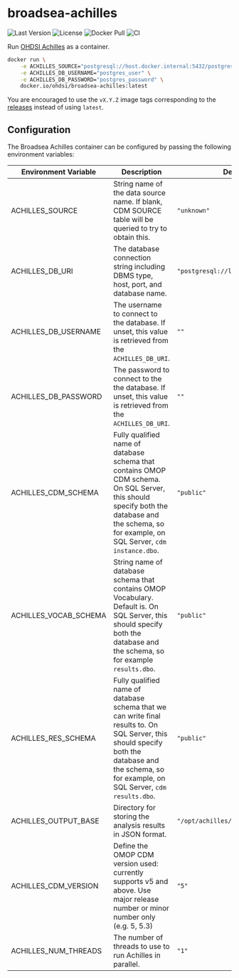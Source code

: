 # broadsea-achilles

![Last Version](https://img.shields.io/github/v/release/OHDSI/Broadsea-Achilles)
![License](https://img.shields.io/github/license/OHDSI/Broadsea-Achilles)
![Docker Pull](https://img.shields.io/docker/pulls/ohdsi/broadsea-achilles)
![CI](https://github.com/OHDSI/Broadsea-Achilles/actions/workflows/ci.yaml/badge.svg)

Run [OHDSI Achilles](https://github.com/OHDSI/Achilles) as a container.

```sh
docker run \
    -e ACHILLES_SOURCE="postgresql://host.docker.internal:5432/postgres" \
    -e ACHILLES_DB_USERNAME="postgres_user" \
    -e ACHILLES_DB_PASSWORD="postgres_password" \
    docker.io/ohdsi/broadsea-achilles:latest
```

You are encouraged to use the `vX.Y.Z` image tags corresponding to the [releases](https://github.com/OHDSI/Broadsea-Achilles/releases) instead of using `latest`.

## Configuration

The Broadsea Achilles container can be configured by passing the following environment variables:

| Environment Variable  | Description                                                                                                                                                                                        | Default value                            |
| --------------------- | -------------------------------------------------------------------------------------------------------------------------------------------------------------------------------------------------- | ---------------------------------------- |
| ACHILLES_SOURCE       | String name of the data source name. If blank, CDM SOURCE table will be queried to try to obtain this.                                                                                             | `"unknown"`                              |
| ACHILLES_DB_URI       | The database connection string including DBMS type, host, port, and database name.                                                                                                                 | `"postgresql://localhost:5432/postgres"` |
| ACHILLES_DB_USERNAME  | The username to connect to the database. If unset, this value is retrieved from the `ACHILLES_DB_URI`.                                                                                             | `""`                                     |
| ACHILLES_DB_PASSWORD  | The password to connect to the the database. If unset, this value is retrieved from the `ACHILLES_DB_URI`.                                                                                         | `""`                                     |
| ACHILLES_CDM_SCHEMA   | Fully qualified name of database schema that contains OMOP CDM schema. On SQL Server, this should specify both the database and the schema, so for example, on SQL Server, `cdm instance.dbo`.     | `"public"`                               |
| ACHILLES_VOCAB_SCHEMA | String name of database schema that contains OMOP Vocabulary. Default is. On SQL Server, this should specify both the database and the schema, so for example `results.dbo`.                       | `"public"`                               |
| ACHILLES_RES_SCHEMA   | Fully qualified name of database schema that we can write final results to. On SQL Server, this should specify both the database and the schema, so for example, on SQL Server, `cdm results.dbo`. | `"public"`                               |
| ACHILLES_OUTPUT_BASE  | Directory for storing the analysis results in JSON format.                                                                                                                                         | `"/opt/achilles/workspace"`              |
| ACHILLES_CDM_VERSION  | Define the OMOP CDM version used: currently supports v5 and above. Use major release number or minor number only (e.g. 5, 5.3)                                                                     | `"5"`                                    |
| ACHILLES_NUM_THREADS  | The number of threads to use to run Achilles in parallel.                                                                                                                                          | `"1"`                                    |
